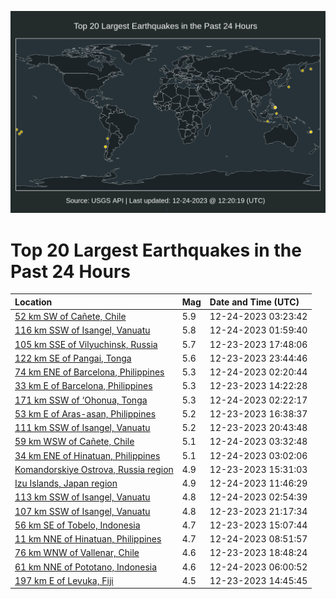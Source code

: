 ![Map](./map.png)

# Top 20 Largest Earthquakes in the Past 24 Hours

| Location | Mag | Date and Time (UTC) |
|:---|:---|:---|
| [52 km SW of Cañete, Chile](https://earthquake.usgs.gov/earthquakes/eventpage/us7000ll6h) | 5.9 | 12-24-2023 03:23:42 |
| [116 km SSW of Isangel, Vanuatu](https://earthquake.usgs.gov/earthquakes/eventpage/us7000ll61) | 5.8 | 12-24-2023 01:59:40 |
| [105 km SSE of Vilyuchinsk, Russia](https://earthquake.usgs.gov/earthquakes/eventpage/us7000ll46) | 5.7 | 12-23-2023 17:48:06 |
| [122 km SE of Pangai, Tonga](https://earthquake.usgs.gov/earthquakes/eventpage/us7000ll5l) | 5.6 | 12-23-2023 23:44:46 |
| [74 km ENE of Barcelona, Philippines](https://earthquake.usgs.gov/earthquakes/eventpage/us7000ll63) | 5.3 | 12-24-2023 02:20:44 |
| [33 km E of Barcelona, Philippines](https://earthquake.usgs.gov/earthquakes/eventpage/us7000ll30) | 5.3 | 12-23-2023 14:22:28 |
| [171 km SSW of ‘Ohonua, Tonga](https://earthquake.usgs.gov/earthquakes/eventpage/us7000ll64) | 5.3 | 12-24-2023 02:22:17 |
| [53 km E of Aras-asan, Philippines](https://earthquake.usgs.gov/earthquakes/eventpage/us7000ll3y) | 5.2 | 12-23-2023 16:38:37 |
| [111 km SSW of Isangel, Vanuatu](https://earthquake.usgs.gov/earthquakes/eventpage/us7000ll4n) | 5.2 | 12-23-2023 20:43:48 |
| [59 km WSW of Cañete, Chile](https://earthquake.usgs.gov/earthquakes/eventpage/us7000ll6j) | 5.1 | 12-24-2023 03:32:48 |
| [34 km ENE of Hinatuan, Philippines](https://earthquake.usgs.gov/earthquakes/eventpage/us7000ll6e) | 5.1 | 12-24-2023 03:02:06 |
| [Komandorskiye Ostrova, Russia region](https://earthquake.usgs.gov/earthquakes/eventpage/us7000ll3j) | 4.9 | 12-23-2023 15:31:03 |
| [Izu Islands, Japan region](https://earthquake.usgs.gov/earthquakes/eventpage/us7000ll8d) | 4.9 | 12-24-2023 11:46:29 |
| [113 km SSW of Isangel, Vanuatu](https://earthquake.usgs.gov/earthquakes/eventpage/us7000ll6d) | 4.8 | 12-24-2023 02:54:39 |
| [107 km SSW of Isangel, Vanuatu](https://earthquake.usgs.gov/earthquakes/eventpage/us7000ll4w) | 4.8 | 12-23-2023 21:17:34 |
| [56 km SE of Tobelo, Indonesia](https://earthquake.usgs.gov/earthquakes/eventpage/us7000ll3i) | 4.7 | 12-23-2023 15:07:44 |
| [11 km NNE of Hinatuan, Philippines](https://earthquake.usgs.gov/earthquakes/eventpage/us7000ll7t) | 4.7 | 12-24-2023 08:51:57 |
| [76 km WNW of Vallenar, Chile](https://earthquake.usgs.gov/earthquakes/eventpage/us7000ll4d) | 4.6 | 12-23-2023 18:48:24 |
| [61 km NNE of Pototano, Indonesia](https://earthquake.usgs.gov/earthquakes/eventpage/us7000ll6z) | 4.6 | 12-24-2023 06:00:52 |
| [197 km E of Levuka, Fiji](https://earthquake.usgs.gov/earthquakes/eventpage/us7000ll38) | 4.5 | 12-23-2023 14:45:45 |
